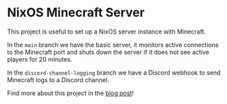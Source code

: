 # NixOS Minecraft Server

This project is useful to set up a NixOS server instance with Minecraft.

In the `main` branch we have the basic server, it monitors active connections to the Minecraft port and shuts down the server if it does not see active players for 20 minutes.

In the `discord-channel-logging` branch we have a Discord webhook to send Minecraft logs to a Discord channel.

Find more about this project in the [blog post](https://bloggeroo.dev/articles/202402292320)!
